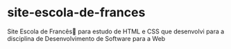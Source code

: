 # site-escola-de-frances 
Site Escola de Francês🥐 para estudo de HTML e CSS que desenvolvi para a disciplina de Desenvolvimento de Software para a Web 
